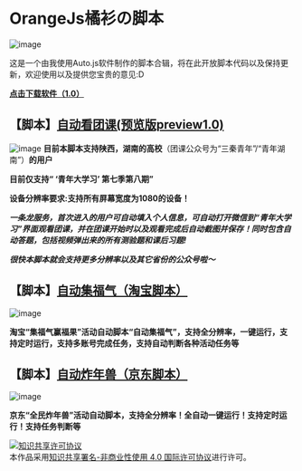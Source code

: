 # OrangeJs橘衫の脚本
![image](http://code.aliyun.com/orange_shirt/OrangeJs/raw/master/OrangeJs_logo.png)

这是一个由我使用Auto.js软件制作的脚本合辑，将在此开放脚本代码以及保持更新，欢迎使用以及提供您宝贵的意见:D

**[点击下载软件（1.0）](https://www.lanzous.com/i8gs5li)**

## 【脚本】[自动看团课(预览版preview1.0)](https://github.com/Orange-shirt/OrangeJs/blob/master/%E3%80%90OrangeJs%E6%A9%98%E8%A1%AB%E3%81%AE%E8%84%9A%E6%9C%AC%E3%80%91%E8%87%AA%E5%8A%A8%E7%9C%8B%E5%9B%A2%E8%AF%BE%20%E9%A2%84%E8%A7%88%E7%89%881.0)
![image](http://code.aliyun.com/orange_shirt/OrangeJs/raw/master/Script_author.png)
**目前本脚本支持陕西，湖南的高校**（团课公众号为“三秦青年”/“青年湖南”）**的用户**

**目前仅支持“ ‘青年大学习’ 第七季第八期”**

**设备分辨率要求:支持所有屏幕宽度为1080的设备！**

***一条龙服务，首次进入的用户可自动填入个人信息，可自动打开微信到“青年大学习”界面观看团课，并在团课开始时以及观看完成后自动截图并保存！同时包含自动答题，包括视频弹出来的所有测验题和课后习题!***

***很快本脚本就会支持更多分辨率以及其它省份的公众号啦～***

## 【脚本】[自动集福气（淘宝脚本）](https://github.com/Orange-shirt/OrangeJs/blob/master/%E3%80%90Orange%20Js%20%E6%A9%98%E8%A1%AB%E3%81%AE%E8%84%9A%E6%9C%AC%E3%80%91%E8%87%AA%E5%8A%A8%E9%9B%86%E7%A6%8F%E6%B0%94)
![image](http://code.aliyun.com/orange_shirt/OrangeJs/raw/master/Script_author.png)

**淘宝“集福气赢福果”活动自动脚本“自动集福气”，支持全分辨率，一键运行，支持定时运行，支持多账号完成任务，支持自动判断各种活动任务等**

## 【脚本】[自动炸年兽（京东脚本）](https://github.com/Orange-shirt/OrangeJs/blob/master/%E3%80%90Orange%20Js%20%E6%A9%98%E8%A1%AB%E3%81%AE%E8%84%9A%E6%9C%AC%E3%80%91%E8%87%AA%E5%8A%A8%E7%82%B8%E5%B9%B4%E5%85%BD%EF%BC%88%E4%BA%AC%E4%B8%9C%E8%84%9A%E6%9C%AC%EF%BC%89)
![image](http://code.aliyun.com/orange_shirt/OrangeJs/raw/master/Script_author.png)

**京东“全民炸年兽”活动自动脚本，支持全分辨率！全自动一键运行！支持定时运行！支持任务判断等**

<a rel="license" href="http://creativecommons.org/licenses/by-nc/4.0/"><img alt="知识共享许可协议" style="border-width:0" src="https://i.creativecommons.org/l/by-nc/4.0/88x31.png" /></a><br />本作品采用<a rel="license" href="http://creativecommons.org/licenses/by-nc/4.0/">知识共享署名-非商业性使用 4.0 国际许可协议</a>进行许可。
